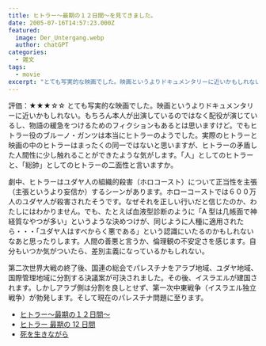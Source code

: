 ```yaml
---
title: ヒトラー〜最期の１２日間〜を見てきました。
date: 2005-07-16T14:57:23.000Z
featured:
  image: Der_Untergang.webp
  author: chatGPT
categories:
  - 雑文
tags:
  - movie
excerpt: "とても写実的な映画でした。映画というよりドキュメンタリーに近いかもしれない。もちろん本人が出演しているのではなく配役が演じているし、物語の緩急をつけるためのフィクションもあるとは思いますけど。でもヒトラー役のブルーノ・ガンツは本当にヒトラーのようでした。実際のヒトラーと映画の中のヒトラーはまったくの同一ではないと思いますが、ヒトラーの矛盾した人間性に少し触れることができたような気がします。「人」としてのヒトラーと、「総帥」としてのヒトラーの二面性と言いますか。"
---
```


評価：★★★☆☆
とても写実的な映画でした。映画というよりドキュメンタリーに近いかもしれない。もちろん本人が出演しているのではなく配役が演じているし、物語の緩急をつけるためのフィクションもあるとは思いますけど。でもヒトラー役のブルーノ・ガンツは本当にヒトラーのようでした。実際のヒトラーと映画の中のヒトラーはまったくの同一ではないと思いますが、ヒトラーの矛盾した人間性に少し触れることができたような気がします。「人」としてのヒトラーと、「総帥」としてのヒトラーの二面性と言いますか。

劇中、ヒトラーはユダヤ人の組織的殺害（ホロコースト）について正当性を主張（主張というより妄信か）するシーンがあります。ホローコーストでは６００万人のユダヤ人が殺害されたそうです。なぜそれを正しい行いだと信じたのか、わたしにはわかりません。でも、たとえば血液型診断のように「A 型は几帳面で神経質なやつが多い」というような決めつけが、同じように人種に適用されたら・・・「ユダヤ人はすべからく悪である」という認識にいたるのかもしれないなあと思ったりします。人間の善悪と言うか、倫理観の不安定さを感じます。自分もいつか気がついたら、差別主義になっているかもしれない。

第二次世界大戦の終了後、国連の総会でパレスチナをアラブ地域、ユダヤ地域、国際管理地域に分割する決議案が可決されました。その後、イスラエルが建国されます。しかしアラブ側は分割を良しとせず、第一次中東戦争（イスラエル独立戦争）が勃発します。そして現在のパレスチナ問題に至ります。

- [ヒトラー〜最期の１２日間〜](https://www.amazon.co.jp/%E3%83%92%E3%83%88%E3%83%A9%E3%83%BC-%EF%BD%9E%E6%9C%80%E6%9C%9F%E3%81%AE%EF%BC%91%EF%BC%92%E6%97%A5%E9%96%93%EF%BD%9E-%E5%AD%97%E5%B9%95%E7%89%88-%E3%83%96%E3%83%AB%E3%83%BC%E3%83%8E%E3%83%BB%E3%82%AC%E3%83%B3%E3%83%84/dp/B00G8A3FJE)
- [ヒトラー 最期の 12 日間](http://www.amazon.co.jp/exec/obidos/ASIN/4000019341/ref=nosim/yutakayamaguc-22)
- [死を生きながら](http://www.amazon.co.jp/exec/obidos/ASIN/4622070901/ref=nosim/yutakayamaguc-22)
